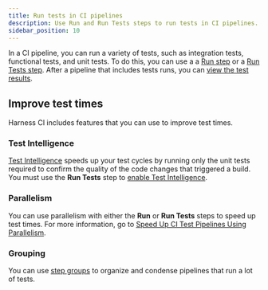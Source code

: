 ```yaml
---
title: Run tests in CI pipelines
description: Use Run and Run Tests steps to run tests in CI pipelines.
sidebar_position: 10
---
```


In a CI pipeline, you can run a variety of tests, such as integration tests, functional tests, and unit tests. To do this, you can use a a [Run step](../run-ci-scripts/run-a-script-in-a-ci-stage.md) or a [Run Tests step](../../ci-technical-reference/configure-run-tests-step-settings.md). After a pipeline that includes tests runs, you can [view the test results](./viewing-tests.md).

## Improve test times

Harness CI includes features that you can use to improve test times.

### Test Intelligence

[Test Intelligence](test-intelligence-concepts.md) speeds up your test cycles by running only the unit tests required to confirm the quality of the code changes that triggered a build. You must use the **Run Tests** step to [enable Test Intelligence](../use-ci/set-up-test-intelligence/set-up-test-intelligence.md).

### Parallelism

You can use parallelism with either the **Run** or **Run Tests** steps to speed up test times. For more information, go to [Speed Up CI Test Pipelines Using Parallelism](/docs/platform/pipelines/speed-up-ci-test-pipelines-using-parallelism/).

### Grouping

You can use [step groups](../optimize-and-more/group-ci-steps-using-step-groups.md) to organize and condense pipelines that run a lot of tests.
